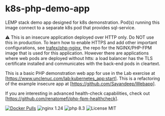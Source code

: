 # k8s-php-demo-app
LEMP stack demo app designed for k8s demonstration. Pod(s) running this image connect to a separate k8s pod that provides sql-service.

:warning: This is an insecure application deployed over HTTP only. Do NOT use this in production. To learn how to enable HTTPS and add other important configurations, see [trafex/php-nginx](https://github.com/TrafeX/docker-php-nginx), the repo for the NGINX/PHP-FPM image that is used for this application. However there are applications where web pods are deployed without htts: a load balancer has the TLS certificate installed and communicates with the back-end pods in cleartext.

This is a basic PHP demonstration web app for use in the Lab exercise at [https://www.unclenuc.com/lab:kubernetes_app:start]. This is a refactoring of the example insecure app at [https://github.com/Sayandeep/Webapp].

If you are interesting in advanced health-check capabilities, check out [https://github.com/renatomefi/php-fpm-healthcheck].

[![Docker Pulls](https://img.shields.io/docker/pulls/doritoes/k8s-php-demo-app.svg)](https://hub.docker.com/r/doritoes/k8s-php-demo-app/)
![nginx 1.24](https://img.shields.io/badge/nginx-1.24-brightgreen.svg)
![php 8.3](https://img.shields.io/badge/php-8.3-brightgreen.svg)
![License MIT](https://img.shields.io/badge/license-MIT-blue.svg)
